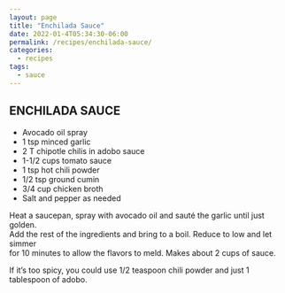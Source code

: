 ```yaml
---
layout: page
title: "Enchilada Sauce"
date: 2022-01-4T05:34:30-06:00
permalink: /recipes/enchilada-sauce/
categories:
  - recipes
tags:
  - sauce
---
```

## ENCHILADA SAUCE
- Avocado oil spray
- 1 tsp minced garlic
- 2 T chipotle chilis in adobo sauce
- 1-1/2 cups tomato sauce
- 1 tsp hot chili powder
- 1/2 tsp ground cumin
- 3/4 cup chicken broth
- Salt and pepper as needed

Heat a saucepan, spray with avocado oil and sauté the garlic until just golden.  
Add the rest of the ingredients and bring to a boil. Reduce to low and let simmer  
for 10 minutes to allow the flavors to meld. Makes about 2 cups of sauce.

If it’s too spicy, you could use 1/2 teaspoon chili powder and just 1 tablespoon of adobo.
